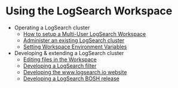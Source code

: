 # Using the LogSearch Workspace

* Operating a LogSearch cluster
  * [How to setup a Multi-User LogSearch Workspace](SetupMultiUserLogSearchWorkspace.md)
  * [Administer an existing LogSearch cluster](AdministerLogSearchCluster.md)
  * [Setting Workspace Environment Variables](SettingWorkspaceEnvironmentVariables.md)
* Developing & extending a LogSearch cluster
  * [Editing files in the Workspace](EditingFilesInTheWorkspace.md)
  * [Developing a LogSearch filter](DevelopALogSearchFilter.md)
  * [Developing the www.logsearch.io website](DevelopTheLogSearchWebsite.md)
  * [Developing a LogSearch BOSH release](DevelopLogSearchBOSHRelease.md)